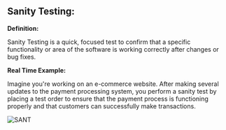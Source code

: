 ﻿## Sanity Testing: ##

**Definition:**

Sanity Testing is a quick, focused test to confirm that a specific functionality or area of the software is working correctly after changes or bug fixes.

**Real Time Example:** 

Imagine you're working on an e-commerce website. After making several updates to the payment processing system, you perform a sanity test by placing a test order to ensure that the payment process is functioning properly and that customers can successfully make transactions.

![SANT](https://github.com/manoja13702/Manual-Testing-./assets/142867318/0ac4f941-0b6d-4134-8dca-2ba4df7d989a)

